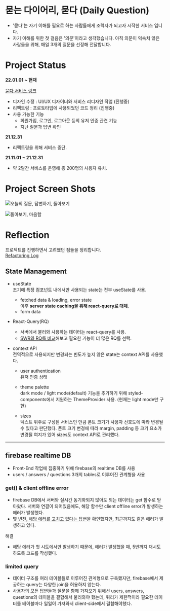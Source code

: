 # 묻는 다이어리, 묻다 (Daily Question)

- '묻다'는 자기 이해를 필요로 하는 사람들에게 조력자가 되고자 시작한 서비스 입니다.
- 자기 이해를 위한 첫 걸음은 '의문'이라고 생각했습니다. 아직 의문이 익숙치 않은 사람들을 위해, 매일 3개의 질문을 선정해 전달합니다.

# Project Status

**22.01.01 ~ 현재**

[묻다 서비스 링크](https://asking-diary.netlify.app/)

- 디자인 수정 : UI/UX 디자이너와 서비스 리디자인 작업 (진행중)
- 리팩토링 : 프로토타입에 사용되었던 코드 정리 (진행중)
- 사용 가능한 기능
  - 회원가입, 로그인, 로그아웃 등의 유저 인증 관련 기능
  - 지난 질문과 답변 확인

**21.12.31**

- 리팩토링을 위해 서비스 중단.

**21.11.01 ~ 21.12.31**

- 약 2달간 서비스를 운영해 총 200명의 사용자 유치.

# Project Screen Shots

![오늘의 질문, 답변하기, 돌아보기](https://user-images.githubusercontent.com/22267559/155836476-eeae2ef1-d27e-4a34-aa04-d7b644844b35.png)

![돌아보기, 마음함](https://user-images.githubusercontent.com/22267559/155836474-dd08ccb4-eef5-4fbb-9205-ce1ead6d7afc.png)

# Reflection

프로젝트를 진행하면서 고려했던 점들을 정리합니다.  
[Refactoring Log](https://github.com/YoonHoJeong/daily-question/blob/master/refactoring-log.md)

## State Management

- useState  
  초기에 특정 컴포넌트 내에서만 사용되는 state는 전부 useState를 사용.
  - fetched data & loading, error state  
    이후 **server state caching을 위해 react-query로 대체.**
  - form data
- React-Query(RQ)

  - 서버에서 불러와 사용하는 데이터는 react-query를 사용.
  - [SWR와 RQ를 비교](https://quartz-colony-7d8.notion.site/React-Query-vs-SWR-Comparison-8b2699aaec8545498354046e9ec3a018)해보고 필요한 기능이 더 많은 RQ를 선택.

- context API  
  전역적으로 사용되지만 변경되는 빈도가 높지 않은 state는 context API를 사용했다.

  - user authentication  
    유저 인증 상태

  - theme palette  
    dark mode / light mode(default) 기능을 추가하기 위해 styled-components에서 지원하는 ThemeProvider 사용. (현재는 light mode만 구현)

  - sizes  
    텍스트 위주로 구성된 서비스인 만큼 폰트 크기가 사용자 선호도에 따라 변경될 수 있다고 판단했다. 폰트 크기 변경에 따라 margin, padding 등 크기 요소가 변경될 여지가 있어 sizes도 context API로 관리했다.

---

## firebase realtime DB

- Front-End 작업에 집중하기 위해 firebase의 realtime DB를 사용
- users / answers / questions 3개의 tables로 이루어진 관계형을 사용

### get() & client offline error

- firebase DB에서 서버와 실시간 동기화되지 않아도 되는 데이터는 get 함수로 받아왔다. 서버와 연결이 되어있음에도, 해당 함수만 client offline error가 발생하는 에러가 발생했다.
- [몇 년전, 해당 에러를 고치고 있다는 답변](https://stackoverflow.com/questions/46602889/firebase-cloud-firestore-throws-client-is-offline)을 확인했지만, 최근까지도 같은 에러가 발생하고 있다.

해결

- 해당 에러가 첫 시도에서만 발생하기 때문에, 에러가 발생했을 때, 5번까지 재시도하도록 코드를 작성했다.

### limited query

- 데이터 구조를 여러 테이블들로 이루어진 관계형으로 구축했지만, firebase에서 제공하는 query는 다양한 join을 허용하지 않는다.
- 사용자의 모든 답변들과 질문을 함께 가져오기 위해선 users, answers, questions의 테이블을 결합해서 불러와야 했는데, 쿼리가 제한적이라 필요한 데이터를 테이블마다 일일이 가져와서 client-side에서 결합해야했다.
